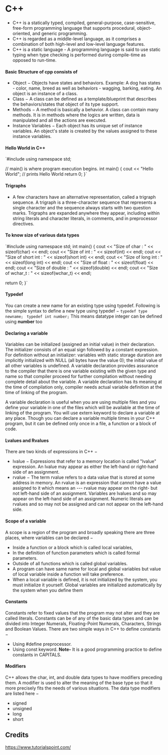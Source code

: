 # C++ 
- C++ is a statically typed, compiled, general-purpose, case-sensitive, free-form programming language that supports procedural, object-oriented, and generic programming.
- C++ is regarded as a middle-level language, as it comprises a combination of both high-level and low-level language features.
- C++ is a static language - A programming language is said to use static typing when type checking is performed during compile-time as opposed to run-time.
#### Basic Structure of cpp consists of
- Object − Objects have states and behaviors. Example: A dog has states - color, name, breed as well as behaviors - wagging, barking, eating. An object is an instance of a class.
- Class − A class can be defined as a template/blueprint that describes the behaviors/states that object of its type support.
- Methods − A method is basically a behavior. A class can contain many methods. It is in methods where the logics are written, data is manipulated and all the actions are executed.
- Instance Variables − Each object has its unique set of instance variables. An object's state is created by the values assigned to these instance variables.
#### Hello World in C++
`#include <iostream>
using namespace std;

// main() is where program execution begins.
int main() {
   cout << "Hello World"; // prints Hello World
   return 0;
}`
#### Trigraphs
- A few characters have an alternative representation, called a trigraph sequence. A trigraph is a three-character sequence that represents a single character and the sequence always starts with two question marks.
Trigraphs are expanded anywhere they appear, including within string literals and character literals, in comments, and in preprocessor directives.

#### To know size of various data types
`#include <iostream>
using namespace std;
int main() {
   cout << "Size of char : " << sizeof(char) << endl;
   cout << "Size of int : " << sizeof(int) << endl;
   cout << "Size of short int : " << sizeof(short int) << endl;
   cout << "Size of long int : " << sizeof(long int) << endl;
   cout << "Size of float : " << sizeof(float) << endl;
   cout << "Size of double : " << sizeof(double) << endl;
   cout << "Size of wchar_t : " << sizeof(wchar_t) << endl;
   
   return 0;
}`
#### Typedef
You can create a new name for an existing type using typedef. Following is the simple syntax to define a new type using typedef −
`typedef type newname; `
`typedef int number;` This means datatype integer can be defined using **number** too

#### Declaring a variable
Variables can be initialized (assigned an initial value) in their declaration. The initializer consists of an equal sign followed by a constant expression.
For definition without an initializer: variables with static storage duration are implicitly initialized with NULL (all bytes have the value 0); the initial value of all other variables is undefined.
A variable declaration provides assurance to the compiler that there is one variable existing with the given type and name so that compiler proceed for further compilation without needing complete detail about the variable. A variable declaration has its meaning at the time of compilation only, compiler needs actual variable definition at the time of linking of the program.

A variable declaration is useful when you are using multiple files and you define your variable in one of the files which will be available at the time of linking of the program. You will use extern keyword to declare a variable at any place. Though you can declare a variable multiple times in your C++ program, but it can be defined only once in a file, a function or a block of code.

#### Lvalues and Rvalues
There are two kinds of expressions in C++ −
- lvalue − Expressions that refer to a memory location is called "lvalue" expression. An lvalue may appear as either the left-hand or right-hand side of an assignment.
- rvalue − The term rvalue refers to a data value that is stored at some address in memory. An rvalue is an expression that cannot have a value assigned to it which means an --- rvalue may appear on the right- but not left-hand side of an assignment.
Variables are lvalues and so may appear on the left-hand side of an assignment. Numeric literals are rvalues and so may not be assigned and can not appear on the left-hand side. 

#### Scope of a variable
A scope is a region of the program and broadly speaking there are three places, where variables can be declared −
- Inside a function or a block which is called local variables,
- In the definition of function parameters which is called formal parameters.
- Outside of all functions which is called global variables.
- A program can have same name for local and global variables but value of local variable inside a function will take preference.
- When a local variable is defined, it is not initialized by the system, you must initialize it yourself. Global variables are initialized automatically by the system when you define them

#### Constants
Constants refer to fixed values that the program may not alter and they are called literals.
Constants can be of any of the basic data types and can be divided into Integer Numerals, Floating-Point Numerals, Characters, Strings and Boolean Values.
There are two simple ways in C++ to define constants −
- Using #define preprocessor.
- Using const keyword.
**Note-** It is a good programming practice to define constants in CAPITALS.

#### Modifiers
C++ allows the char, int, and double data types to have modifiers preceding them. A modifier is used to alter the meaning of the base type so that it more precisely fits the needs of various situations.
The data type modifiers are listed here −
- signed
- unsigned
- long
- short

## Credits 
https://www.tutorialspoint.com/
